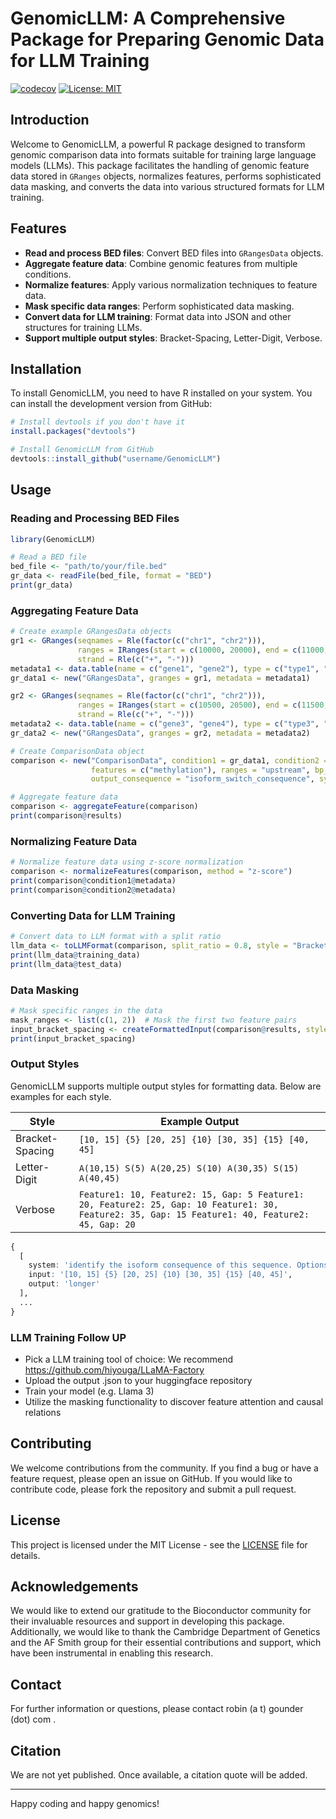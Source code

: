 # GenomicLLM: A Comprehensive Package for Preparing Genomic Data for LLM Training

[![codecov](https://codecov.io/gh/username/GenomicLLM/branch/main/graph/badge.svg)](https://codecov.io/gh/username/GenomicLLM)
[![License: MIT](https://img.shields.io/badge/License-MIT-yellow.svg)](https://opensource.org/licenses/MIT)

## Introduction

Welcome to GenomicLLM, a powerful R package designed to transform genomic comparison data into formats suitable for training large language models (LLMs). This package facilitates the handling of genomic feature data stored in `GRanges` objects, normalizes features, performs sophisticated data masking, and converts the data into various structured formats for LLM training.

## Features

- **Read and process BED files**: Convert BED files into `GRangesData` objects.
- **Aggregate feature data**: Combine genomic features from multiple conditions.
- **Normalize features**: Apply various normalization techniques to feature data.
- **Mask specific data ranges**: Perform sophisticated data masking.
- **Convert data for LLM training**: Format data into JSON and other structures for training LLMs.
- **Support multiple output styles**: Bracket-Spacing, Letter-Digit, Verbose.

## Installation

To install GenomicLLM, you need to have R installed on your system. You can install the development version from GitHub:

```R
# Install devtools if you don't have it
install.packages("devtools")

# Install GenomicLLM from GitHub
devtools::install_github("username/GenomicLLM")
```

## Usage

### Reading and Processing BED Files

```R
library(GenomicLLM)

# Read a BED file
bed_file <- "path/to/your/file.bed"
gr_data <- readFile(bed_file, format = "BED")
print(gr_data)
```

### Aggregating Feature Data

```R
# Create example GRangesData objects
gr1 <- GRanges(seqnames = Rle(factor(c("chr1", "chr2"))),
               ranges = IRanges(start = c(10000, 20000), end = c(11000, 21000)),
               strand = Rle(c("+", "-")))
metadata1 <- data.table(name = c("gene1", "gene2"), type = c("type1", "type2"), feature_level = c(10, 20))
gr_data1 <- new("GRangesData", granges = gr1, metadata = metadata1)

gr2 <- GRanges(seqnames = Rle(factor(c("chr1", "chr2"))),
               ranges = IRanges(start = c(10500, 20500), end = c(11500, 21500)),
               strand = Rle(c("+", "-")))
metadata2 <- data.table(name = c("gene3", "gene4"), type = c("type3", "type4"), feature_level = c(30, 40))
gr_data2 <- new("GRangesData", granges = gr2, metadata = metadata2)

# Create ComparisonData object
comparison <- new("ComparisonData", condition1 = gr_data1, condition2 = gr_data2,
                  features = c("methylation"), ranges = "upstream", bp_window = 1000,
                  output_consequence = "isoform_switch_consequence", system_prompt = "Analyze the following sequences:")

# Aggregate feature data
comparison <- aggregateFeature(comparison)
print(comparison@results)
```

### Normalizing Feature Data

```R
# Normalize feature data using z-score normalization
comparison <- normalizeFeatures(comparison, method = "z-score")
print(comparison@condition1@metadata)
print(comparison@condition2@metadata)
```

### Converting Data for LLM Training

```R
# Convert data to LLM format with a split ratio
llm_data <- toLLMFormat(comparison, split_ratio = 0.8, style = "Bracket-Spacing")
print(llm_data@training_data)
print(llm_data@test_data)
```

### Data Masking

```R
# Mask specific ranges in the data
mask_ranges <- list(c(1, 2))  # Mask the first two feature pairs
input_bracket_spacing <- createFormattedInput(comparison@results, style = "Bracket-Spacing", mask_ranges = mask_ranges)
print(input_bracket_spacing)
```

### Output Styles

GenomicLLM supports multiple output styles for formatting data. Below are examples for each style.

| Style             | Example Output                                                                                     |
|-------------------|----------------------------------------------------------------------------------------------------|
| Bracket-Spacing   | `[10, 15] {5} [20, 25] {10} [30, 35] {15} [40, 45]`                                                |
| Letter-Digit      | `A(10,15) S(5) A(20,25) S(10) A(30,35) S(15) A(40,45)`                                             |
| Verbose           | `Feature1: 10, Feature2: 15, Gap: 5 Feature1: 20, Feature2: 25, Gap: 10 Feature1: 30, Feature2: 35, Gap: 15 Feature1: 40, Feature2: 45, Gap: 20` |

```R
{ 
  [
    system: 'identify the isoform consequence of this sequence. Options: longer, shorter, same',
    input: '[10, 15] {5} [20, 25] {10} [30, 35] {15} [40, 45]',
    output: 'longer'
  ],
  ...
}
```

### LLM Training Follow UP

- Pick a LLM training tool of choice: We recommend https://github.com/hiyouga/LLaMA-Factory
- Upload the output .json to your huggingface repository
- Train your model (e.g. Llama 3)
- Utilize the masking functionality to discover feature attention and causal relations

## Contributing

We welcome contributions from the community. If you find a bug or have a feature request, please open an issue on GitHub. If you would like to contribute code, please fork the repository and submit a pull request.

## License

This project is licensed under the MIT License - see the [LICENSE](LICENSE) file for details.

## Acknowledgements

We would like to extend our gratitude to the Bioconductor community for their invaluable resources and support in developing this package. Additionally, we would like to thank the Cambridge Department of Genetics and the AF Smith group for their essential contributions and support, which have been instrumental in enabling this research.

## Contact

For further information or questions, please contact robin (a t) gounder (dot) com .

## Citation

We are not yet published. Once available, a citation quote will be added.

---

Happy coding and happy genomics!
